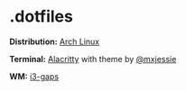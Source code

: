 # .dotfiles
**Distribution:** [Arch Linux](https://archlinux.org/)

**Terminal:** [Alacritty](https://github.com/alacritty/alacritty) with theme by [@mxjessie](https://github.com/mxjessie/alacritty-fairyfloss)

**WM:** [i3-gaps](https://github.com/Airblader/i3)
